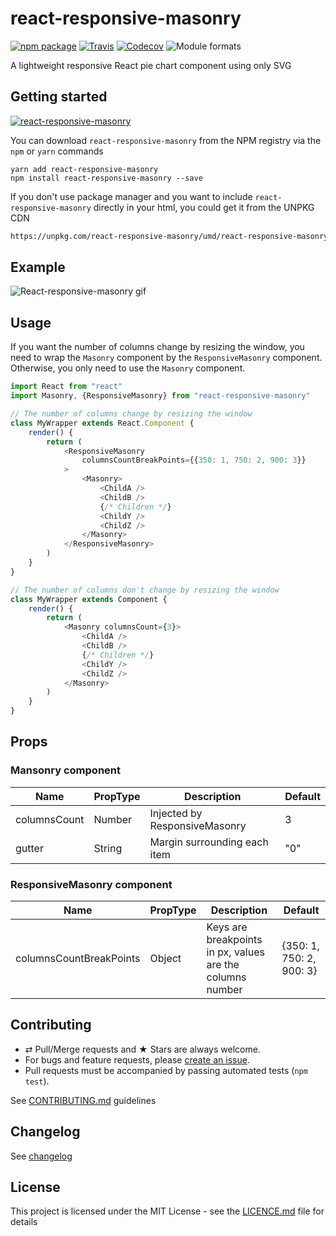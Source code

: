 # react-responsive-masonry

[![npm package][npm-badge]][npm] [![Travis][build-badge]][build]
[![Codecov][codecov-badge]][codecov] ![Module formats][module-formats]

A lightweight responsive React pie chart component using only SVG

## Getting started

[![react-responsive-masonry](https://nodei.co/npm/react-responsive-masonry.png?downloads=true&downloadRank=true&stars=true)](https://nodei.co/npm/react-responsive-masonry/)

You can download `react-responsive-masonry` from the NPM registry via the `npm` or
`yarn` commands

```shell
yarn add react-responsive-masonry
npm install react-responsive-masonry --save
```

If you don't use package manager and you want to include `react-responsive-masonry`
directly in your html, you could get it from the UNPKG CDN

```html
https://unpkg.com/react-responsive-masonry/umd/react-responsive-masonry.js
```

## Example

![React-responsive-masonry gif](/demo/src/example.gif)

## Usage

If you want the number of columns change by resizing the window, you need to wrap the `Masonry` component by the `ResponsiveMasonry` component.
Otherwise, you only need to use the `Masonry` component.

```js
import React from "react"
import Masonry, {ResponsiveMasonry} from "react-responsive-masonry"

// The number of columns change by resizing the window
class MyWrapper extends React.Component {
    render() {
        return (
            <ResponsiveMasonry
                columnsCountBreakPoints={{350: 1, 750: 2, 900: 3}}
            >
                <Masonry>
                    <ChildA />
                    <ChildB />
                    {/* Children */}
                    <ChildY />
                    <ChildZ />
                </Masonry>
            </ResponsiveMasonry>
        )
    }
}

// The number of columns don't change by resizing the window
class MyWrapper extends Component {
    render() {
        return (
            <Masonry columnsCount={3}>
                <ChildA />
                <ChildB />
                {/* Children */}
                <ChildY />
                <ChildZ />
            </Masonry>
        )
    }
}
```

## Props

### Mansonry component

| Name         | PropType | Description                   | Default |
| ------------ | -------- | ----------------------------- | ------- |
| columnsCount | Number   | Injected by ResponsiveMasonry | 3       |
| gutter       | String   | Margin surrounding each item  | "0"     |

### ResponsiveMasonry component

| Name                    | PropType | Description                                               | Default                  |
| ----------------------- | -------- | --------------------------------------------------------- | ------------------------ |
| columnsCountBreakPoints | Object   | Keys are breakpoints in px, values are the columns number | {350: 1, 750: 2, 900: 3} |

## Contributing

* ⇄ Pull/Merge requests and ★ Stars are always welcome.
* For bugs and feature requests, please [create an issue][github-issue].
* Pull requests must be accompanied by passing automated tests (`npm test`).

See [CONTRIBUTING.md](./CONTRIBUTING.md) guidelines

## Changelog

See [changelog](./CHANGELOG.md)

## License

This project is licensed under the MIT License - see the
[LICENCE.md](./LICENCE.md) file for details

[npm-badge]: https://img.shields.io/npm/v/react-responsive-masonry.svg?style=flat-square
[npm]: https://www.npmjs.org/package/react-responsive-masonry
[build-badge]: https://img.shields.io/travis/xuopled/react-responsive-masonry/master.svg?style=flat-square
[build]: https://travis-ci.org/xuopled/react-responsive-masonry
[codecov-badge]: https://img.shields.io/codecov/c/github/xuopled/react-responsive-masonry.svg?style=flat-square
[codecov]: https://codecov.io/gh/xuopled/react-responsive-masonry
[module-formats]: https://img.shields.io/badge/module%20formats-umd%2C%20cjs%2C%20esm-green.svg?style=flat-square
[github-page]: https://xuopled.github.io/react-responsive-masonry
[github-issue]: https://github.com/xuopled/react-responsive-masonry/issues/new
